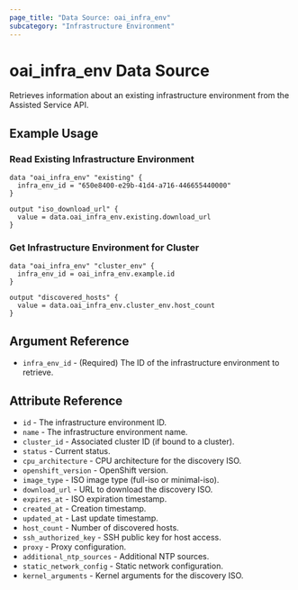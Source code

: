 ```yaml
---
page_title: "Data Source: oai_infra_env"
subcategory: "Infrastructure Environment"
---
```


# oai_infra_env Data Source

Retrieves information about an existing infrastructure environment from the Assisted Service API.

## Example Usage

### Read Existing Infrastructure Environment

```hcl
data "oai_infra_env" "existing" {
  infra_env_id = "650e8400-e29b-41d4-a716-446655440000"
}

output "iso_download_url" {
  value = data.oai_infra_env.existing.download_url
}
```

### Get Infrastructure Environment for Cluster

```hcl
data "oai_infra_env" "cluster_env" {
  infra_env_id = oai_infra_env.example.id
}

output "discovered_hosts" {
  value = data.oai_infra_env.cluster_env.host_count
}
```

## Argument Reference

* `infra_env_id` - (Required) The ID of the infrastructure environment to retrieve.

## Attribute Reference

* `id` - The infrastructure environment ID.
* `name` - The infrastructure environment name.
* `cluster_id` - Associated cluster ID (if bound to a cluster).
* `status` - Current status.
* `cpu_architecture` - CPU architecture for the discovery ISO.
* `openshift_version` - OpenShift version.
* `image_type` - ISO image type (full-iso or minimal-iso).
* `download_url` - URL to download the discovery ISO.
* `expires_at` - ISO expiration timestamp.
* `created_at` - Creation timestamp.
* `updated_at` - Last update timestamp.
* `host_count` - Number of discovered hosts.
* `ssh_authorized_key` - SSH public key for host access.
* `proxy` - Proxy configuration.
* `additional_ntp_sources` - Additional NTP sources.
* `static_network_config` - Static network configuration.
* `kernel_arguments` - Kernel arguments for the discovery ISO.